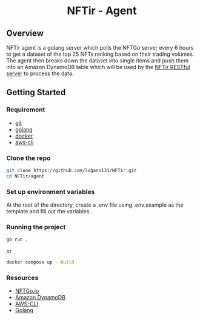 <p align="center">
<br />
<h1 align="center">NFTir - Agent</h1>
</p>

## Overview

NFTir agent is a golang server which polls the NFTGo server every 6 hours to get a dataset of the top 25 NFTs ranking based on their trading volumes.
The agent then breaks down the dataset into single items and push them into an Amazon DynamoDB table which will be used by the [NFTir RESTful server](https://github.com/logann131/NFTir/tree/master/server) to process the data.

## Getting Started

### Requirement

- [git](https://git-scm.com/)
- [golang](https://go.dev/)
- [docker](https://www.docker.com/)
- [aws-cli](https://aws.amazon.com/cli/)

### Clone the repo

```bash
git clone https://github.com/logann131/NFTir.git
cd NFTir/agent
```

### Set up environment variables

At the root of the directory, create a .env file using .env.example as the template and fill out the variables.

### Running the project

```bash
go run .
```

or

```bash
docker compose up --build
```

### Resources

- [NFTGo.io](https://nftgo.io/)
- [Amazon DynamoDB](https://aws.amazon.com/dynamodb/)
- [AWS-CLI](https://aws.amazon.com/cli/)
- [Golang](https://go.dev)
